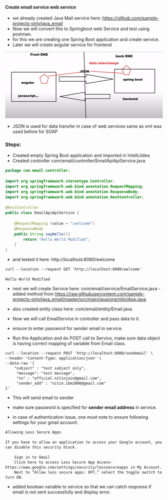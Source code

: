 
#### Create email service web service

- we already created Java Mail service here: https://github.com/sample-projects-only/java_email
- Now we will convert this to Springboot web Service and test using postman. 
- for this we are creating one Spring Boot application and create service. 
- Later we will create angular service for frontend

![architecture diagram](../notes/1.1_architecture_for_email_api.jpg)

- JSON is used for data transfer in case of web services same as xml was used before for SOAP

### Steps:

- Created empty Spring Boot application and imported in IntelliJidea
- Created controller com/email/controller/EmailApiApiService.java 

```java
package com.email.controller;

import org.springframework.stereotype.Controller;
import org.springframework.web.bind.annotation.RequestMapping;
import org.springframework.web.bind.annotation.ResponseBody;
import org.springframework.web.bind.annotation.RestController;

@RestController
public class EmailApiApiService {

    @RequestMapping (value = "/welcome")
    @ResponseBody
    public String sayHello(){
        return "Hello World Modified";
    }
}

```

- and tested it here: http://localhost:8080/welcome

```text
curl --location --request GET 'http://localhost:8080/welcome'

Hello World Modified
```
- next we will create Service here: com/email/service/EmailService.java - added method from https://raw.githubusercontent.com/sample-projects-only/java_email/master/src/main/java/org/nitin/App.java

- also created enitiy class here: com/email/entity/Email.java

- Now we will call EmailService in controller and pass data to it.

- ensure to enter password for sender email in service. 

- Run the Application and do POST call to Service, make sure data object is having correct mapping of variable from Email class. 

```text
curl --location --request POST 'http://localhost:8080/sendemail' \
--header 'Content-Type: application/json' \
--data-raw '{
    "subject" : "test subject only",
     "message": "test message",
     "to" : "official.nitinjain@gmail.com",
     "sender_add" : "nitin.ibm2006@gmail.com"
}'
```

- This will send email to sender

- make sure password is specified for **sender email address** in service. 
- in case of authentication issue, one must note to ensure following settings for your gmail account:
```text
Allowing Less Secure Apps

If you have to allow an application to access your Google account, you can disable this security block.

    Sign in to Gmail
    Click here to access Less Secure App Access- https://www.google.com/settings/security/lesssecureapps in My Account.
    Next to “Allow less secure apps: OFF,” select the toggle switch to turn ON.
```

- added boolean variable to service so that we can catch response if email is not sent successfully and display error. 

